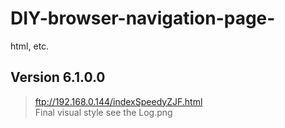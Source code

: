 # DIY-browser-navigation-page-
html, etc.
## Version 6.1.0.0
> ftp://192.168.0.144/indexSpeedyZJF.html  
> Final visual style see the Log.png
